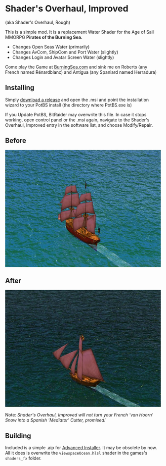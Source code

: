 Shader's Overhaul, Improved
===========================
(aka Shader's Overhaul, Rough)

This is a simple mod. It is a replacement Water Shader for the Age of Sail MMORPG **Pirates of the Burning Sea.**

* Changes Open Seas Water (primarily)
* Changes AvCom, ShipCom and Port Water (slightly)
* Changes Login and Avatar Screen Water (slightly)

Come play the Game at [BurningSea.com](https://play.burningsea.com) and sink me on Roberts (any French named Rénardblanc) and Antigua (any Spaniard named Herradura)

Installing
----------
Simply [download a release](https://github.com/thygrrr/shaders-overhaul/releases) and open the .msi and point the installation wizard to your PotBS install (the directory where PotBS.exe is)

If you Update PotBS, BitRaider may overwrite this file. In case it stops working, open control panel or the .msi again, navigate to the Shader's Overhaul, Improved entry in the software list, and choose Modify/Repair.

Before
-------
![Screenshot](screenshots/normal.jpg?raw=true "Original")

After
------
![Screenshot](screenshots/overhauled.jpg?raw=true "Overhauled")

Note: *Shader's Overhaul, Improved will not turn your French 'van Hoorn' Snow into a Spanish 'Mediator' Cutter, promised!*

Building
---------
Included is a simple .aip for [Advanced Installer](https://www.advancedinstaller.com). It may be obsolete by now. All it does is overwrite the ```viewspaceOcean.hlsl``` shader in the games's ```shaders_fx``` folder.
